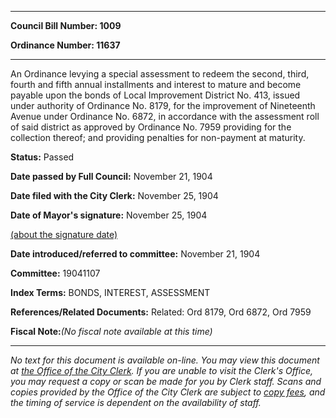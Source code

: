 

********

**Council Bill Number: 1009**
   
**Ordinance Number: 11637**
********

 An Ordinance levying a special assessment to redeem the second, third, fourth and fifth annual installments and interest to mature and become payable upon the bonds of Local Improvement District No. 413, issued under authority of Ordinance No. 8179, for the improvement of Nineteenth Avenue under Ordinance No. 6872, in accordance with the assessment roll of said district as approved by Ordinance No. 7959 providing for the collection thereof; and providing penalties for non-payment at maturity.

**Status:** Passed
   
**Date passed by Full Council:** November 21, 1904
   
**Date filed with the City Clerk:** November 25, 1904
   
**Date of Mayor's signature:** November 25, 1904
   
[(about the signature date)](/~public/approvaldate.htm)
   
   
   
**Date introduced/referred to committee:** November 21, 1904
   
**Committee:** 19041107
   
   
**Index Terms:** BONDS, INTEREST, ASSESSMENT

**References/Related Documents:** Related: Ord 8179, Ord 6872, Ord 7959

**Fiscal Note:**_(No fiscal note available at this time)_
********

_No text for this document is available on-line. You may view this document at [the Office of the City Clerk](http://www.seattle.gov/leg/clerk/contactUs.htm). If you are unable to visit the Clerk's Office, you may request a copy or scan be made for you by Clerk staff. Scans and copies provided by the Office of the City Clerk are subject to [copy fees](http://clerk.seattle.gov/~public/clerkfees.htm), and the timing of service is dependent on the availability of staff._

